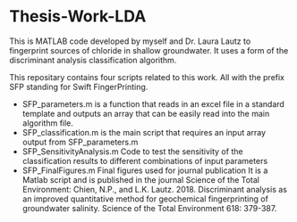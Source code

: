 # Thesis-Work-LDA
This is MATLAB code developed by myself and Dr. Laura Lautz to fingerprint sources of chloride in shallow groundwater. It uses a form of the discriminant analysis classification algorithm. 

This repositary contains four scripts related to this work. All with the prefix SFP standing for Swift FingerPrinting.
  - SFP_parameters.m is a function that reads in an excel file in a standard template and outputs an array that can be easily read into the main algorithm file.
  - SFP_classification.m is the main script that requires an input array output from SFP_parameters.m
  - SFP_SensitivityAnalysis.m Code to test the sensitivity of the classification results to different combinations of input parameters
  - SFP_FinalFigures.m Final figures used for journal publication
It is a Matlab script and is published in the journal Science of the Total Environment: Chien, N.P., and L.K. Lautz. 2018. Discriminant analysis as an improved quantitative method for geochemical fingerprinting of groundwater salinity. Science of the Total Environment 618: 379-387. 
